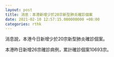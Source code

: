 ```yaml
---
layout: post
title: 消息：本港新增少於20宗新型肺炎確診個案
date: 2021-02-10 12:57:15.000000000 +08:00
categories: rthk
---
```


消息說，本港今日新增少於20宗新型肺炎確診個案。

本港昨日新增26宗確診病例，累計確診個案10693宗。
